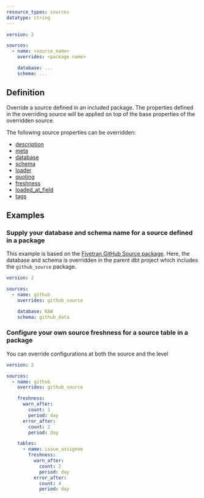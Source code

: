 ```yaml
---
resource_types: sources
datatype: string
---
```


<File name='models/<filename>.yml'>

```yml
version: 2

sources:
  - name: <source_name>
    overrides: <package name>

    database: ...
    schema: ...
```

</File>

## Definition
Override a source defined in an included package. The properties defined
in the overriding source will be applied on top of the base properties of the
overridden source.

The following source properties can be overridden:
 - [description](resource-properties/description)
 - [meta](resource-configs/meta)
 - [database](resource-properties/database)
 - [schema](resource-properties/schema)
 - [loader](resource-properties/loader)
 - [quoting](resource-properties/quoting)
 - [freshness](resource-properties/freshness)
 - [loaded_at_field](resource-properties/freshness#loaded_at_field)
 - [tags](resource-configs/tags)

## Examples
### Supply your database and schema name for a source defined in a package

This example is based on the [Fivetran GitHub Source package](https://github.com/fivetran/dbt_github_source/blob/830ba43ac2948e4853a3c167ab7ee88b8b425fa0/models/src_github.yml#L3-L29).
Here, the database and schema is overridden in the parent dbt project which
includes the `github_source` package.

<File name='models/src_github.yml'>

```yml
version: 2

sources:
  - name: github
    overrides: github_source

    database: RAW
    schema: github_data

```

</File>

### Configure your own source freshness for a source table in a package

You can override configurations at both the source and the <Term id="table" /> level

<File name='models/src_github.yml'>

```yml
version: 2

sources:
  - name: github
    overrides: github_source

    freshness:
      warn_after:
        count: 1
        period: day
      error_after:
        count: 2
        period: day

    tables:
      - name: issue_assignee
        freshness:
          warn_after:
            count: 2
            period: day
          error_after:
            count: 4
            period: day

```

</File>
